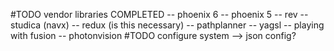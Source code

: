 #TODO vendor libraries COMPLETED
-- phoenix 6
-- phoenix 5
-- rev
-- studica (navx)
-- redux (is this necessary)
-- pathplanner
-- yagsl
-- playing with fusion
-- photonvision
#TODO configure system --> json config?
